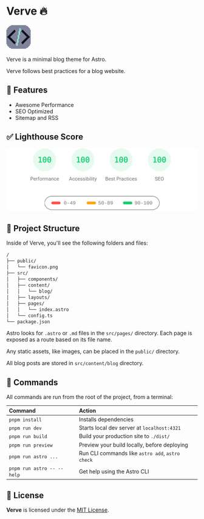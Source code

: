 # Verve 🔥

![Verve](public/favicon-dark-v3.png)

Verve is a minimal blog theme for Astro.

Verve follows best practices for a blog website.

## 🎉 Features

- Awesome Performance
- SEO Optimized
- Sitemap and RSS

## ✅ Lighthouse Score

<p align="center">
  <a href="https://pagespeed.web.dev/analysis/https-vervetheme-vercel-app/a84yqse61a?form_factor=desktop">
    <img width="710" alt="Verve Lighthouse Score" src="lighthouse-score.svg">
  <a>
</p>

## 🚀 Project Structure

Inside of Verve, you'll see the following folders and files:

```text
/
├── public/
│   └── favicon.png
├── src/
│   ├── components/
│   ├── content/
│   │   └── blog/
│   ├── layouts/
│   ├── pages/
│   │   └── index.astro
│   └── config.ts
└── package.json
```

Astro looks for `.astro` or `.md` files in the `src/pages/` directory. Each page is exposed as a route based on its file name.

Any static assets, like images, can be placed in the `public/` directory.

All blog posts are stored in `src/content/blog` directory.

## 🧞 Commands

All commands are run from the root of the project, from a terminal:

| Command                    | Action                                           |
| :------------------------- | :----------------------------------------------- |
| `pnpm install`             | Installs dependencies                            |
| `pnpm run dev`             | Starts local dev server at `localhost:4321`      |
| `pnpm run build`           | Build your production site to `./dist/`          |
| `pnpm run preview`         | Preview your build locally, before deploying     |
| `pnpm run astro ...`       | Run CLI commands like `astro add`, `astro check` |
| `pnpm run astro -- --help` | Get help using the Astro CLI                     |

## 📜 License

**Verve** is licensed under the [MIT License](https://opensource.org/licenses/MIT).
